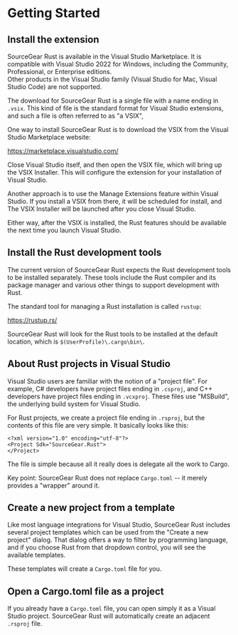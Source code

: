 # Getting Started

## Install the extension

SourceGear Rust is available in the Visual Studio
Marketplace.  It is compatible with Visual Studio 2022
for Windows, including the Community, Professional, or Enterprise editions.  
Other products in the Visual Studio family
(Visual Studio for Mac, Visual Studio Code) are not supported.

The download for SourceGear Rust is a single file with
a name ending in `.vsix`.  This kind of file is the standard format for 
Visual Studio extensions, and such a file is often referred to as "a VSIX", 

One way to install SourceGear Rust is to download the VSIX
from the Visual Studio Marketplace website:

https://marketplace.visualstudio.com/

Close Visual Studio itself, and then open the VSIX file, which will bring up 
the VSIX Installer.  This will configure the extension for your installation
of Visual Studio.

Another approach is to use the Manage Extensions feature
within Visual Studio.  If you install a VSIX from there, it will be
scheduled for install, and The VSIX Installer will be launched after
you close Visual Studio.

Either way, after the VSIX is installed, the Rust features should
be available the next time you launch Visual Studio.

## Install the Rust development tools

The current version of SourceGear Rust expects
the Rust development tools to be installed separately.
These tools include the Rust compiler and its package
manager and various other things to support development
with Rust.

The standard tool for managing a Rust installation
is called `rustup`:

https://rustup.rs/

SourceGear Rust will look for the Rust tools to be installed
at the default location, which is `$(UserProfile)\.cargo\bin\`.

## About Rust projects in Visual Studio

Visual Studio users are familiar with the notion of a "project file".
For example, C# developers have project files ending in `.csproj`,
and C++ developers have project files ending in `.vcxproj`.
These files use "MSBuild", the underlying build system for
Visual Studio.

For Rust projects, we create a project file ending in `.rsproj`,
but the contents of this file are very simple.  It basically
looks like this:

```
<?xml version="1.0" encoding="utf-8"?>
<Project Sdk="SourceGear.Rust">
</Project>
```

The file is simple because all it really does is delegate
all the work to Cargo.

Key point:  SourceGear Rust does not replace `Cargo.toml` -- it merely
provides a "wrapper" around it.

## Create a new project from a template

Like most language integrations for Visual Studio, SourceGear Rust includes 
several project templates which can be used from the "Create a new project"
dialog.  That dialog offers a way to filter by programming language,
and if you choose Rust from that dropdown control, you will see the
available templates.

These templates will create a `Cargo.toml` file for you.

## Open a Cargo.toml file as a project

If you already have a `Cargo.toml` file,
you can open simply it as a Visual Studio project.
SourceGear Rust will automatically create an adjacent `.rsproj` file.

